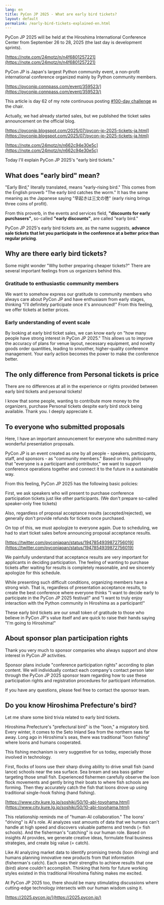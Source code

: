 ```yaml
---
lang: en
title: PyCon JP 2025 - What are early bird tickets?
layout: default
permalink: /early-bird-tickets-explained-en.html
---
```


PyCon JP 2025 will be held at the Hiroshima International Conference Center from September 26 to 28, 2025 (the last day is development sprints).

[https://note.com/24motz/n/n4f6801257221](https://note.com/24motz/n/n4f6801257221)

PyCon JP is Japan's largest Python community event, a non-profit international conference organized mainly by Python community members.

[https://pyconjp.connpass.com/event/359523/](https://pyconjp.connpass.com/event/359523/)

This article is day 62 of my note continuous posting [#100-day challenge](https://note.com/hashtag/100%E6%97%A5%E3%83%81%E3%83%A3%E3%83%AC%E3%83%B3%E3%82%B8) as the chair.

Actually, we had already started sales, but we published the ticket sales announcement on the official blog.

[https://pyconjp.blogspot.com/2025/07/pycon-jp-2025-tickets-ja.html](https://pyconjp.blogspot.com/2025/07/pycon-jp-2025-tickets-ja.html)

[https://note.com/24motz/n/n662c94e30e5c](https://note.com/24motz/n/n662c94e30e5c)

Today I'll explain PyCon JP 2025's "early bird tickets."

## What does "early bird" mean?

"Early Bird," literally translated, means "early-rising bird."
This comes from the English proverb "The early bird catches the worm."
It has the same meaning as the Japanese saying "早起きは三文の徳" (early rising brings three coins of profit).

From this proverb, in the events and services field, **"discounts for early purchasers"**, so-called **"early discounts"**, are called "early bird."

PyCon JP 2025's early bird tickets are, as the name suggests, **advance sale tickets that let you participate in the conference at a better price than regular pricing**.

## Why are there early bird tickets?

Some might wonder "Why bother preparing cheaper tickets?"
There are several important feelings from us organizers behind this.

### Gratitude to enthusiastic community members

We want to somehow express our gratitude to community members who always care about PyCon JP and have enthusiasm from early stages, thinking "I'll definitely participate once it's announced!"
From this feeling, we offer tickets at better prices.

### Early understanding of event scale

By looking at early bird ticket sales, we can know early on "how many people have strong interest in PyCon JP 2025."
This allows us to improve the accuracy of plans for venue layout, necessary equipment, and novelty goods order quantities, leading to smoother, higher-quality conference management.
Your early action becomes the power to make the conference better.

## The only difference from Personal tickets is price

There are no differences at all in the experience or rights provided between early bird tickets and personal tickets!

I know that some people, wanting to contribute more money to the organizers, purchase Personal tickets despite early bird stock being available.
Thank you.
I deeply appreciate it.

## To everyone who submitted proposals

Here, I have an important announcement for everyone who submitted many wonderful presentation proposals.

PyCon JP is an event created as one by all people - speakers, participants, staff, and sponsors - as "community members."
Based on this philosophy that "everyone is a participant and contributor," we want to support conference operations together and connect it to the future in a sustainable way.

From this feeling, PyCon JP 2025 has the following basic policies:

First, we ask speakers who will present to purchase conference participation tickets just like other participants. (We don't prepare so-called speaker-only free tickets)

Also, regardless of proposal acceptance results (accepted/rejected), we generally don't provide refunds for tickets once purchased.

On top of this, we must apologize to everyone again.
Due to scheduling, we had to start ticket sales before announcing proposal acceptance results.

[https://twitter.com/pyconjapan/status/1947854939872756019](https://twitter.com/pyconjapan/status/1947854939872756019)

We painfully understand that acceptance results are very important for applicants in deciding participation.
The feeling of wanting to purchase tickets after waiting for results is completely reasonable, and we sincerely apologize for this schedule.

While presenting such difficult conditions, organizing members have a strong wish.
That is, regardless of presentation acceptance results, to create the best conference where everyone thinks "I want to decide early to participate in the PyCon JP 2025 festival!" and "I want to truly enjoy interaction with the Python community in Hiroshima as a participant!"

These early bird tickets are our small token of gratitude to those who believe in PyCon JP's value itself and are quick to raise their hands saying "I'm going to Hiroshima!"

## About sponsor plan participation rights

Thank you very much to sponsor companies who always support and show interest in PyCon JP activities.

Sponsor plans include "conference participation rights" according to plan content.
We will individually contact each company's contact person later through the PyCon JP 2025 sponsor team regarding how to use these participation rights and registration procedures for participant information.

If you have any questions, please feel free to contact the sponsor team.

## Do you know Hiroshima Prefecture's bird?

Let me share some bird trivia related to early bird tickets.

Hiroshima Prefecture's "prefectural bird" is the "loon," a migratory bird.
Every winter, it comes to the Seto Inland Sea from the northern seas far away.
Long ago in Hiroshima's seas, there was traditional "loon fishing" where loons and humans cooperated.

This fishing mechanism is very suggestive for us today, especially those involved in technology.

First, flocks of loons use their sharp diving ability to drive small fish (sand lance) schools near the sea surface.
Sea bream and sea bass gather targeting those small fish.
Experienced fishermen carefully observe the loon flock movements and gently bring their boats to where fish schools are forming.
Then they accurately catch the fish that loons drove up using traditional single-hook fishing (hand fishing).

[https://www.city.kure.lg.jp/soshiki/50/10-abi-toyohama.html](https://www.city.kure.lg.jp/soshiki/50/10-abi-toyohama.html)

This relationship reminds me of "human-AI collaboration."
The loons' "driving" is AI's role.
AI analyzes vast amounts of data that we humans can't handle at high speed and discovers valuable patterns and trends (= fish schools).
And the fisherman's "catching" is our human role.
Based on insights AI provides, we generate creative ideas, formulate final business strategies, and create big value (= catch).

Like AI analyzing market data to identify promising trends (loon driving) and humans planning innovative new products from that information (fisherman's catch).
Each uses their strengths to achieve results that one (bird) alone couldn't accomplish.
Thinking that hints for future working styles existed in this traditional Hiroshima fishing makes me excited.

At PyCon JP 2025 too, there should be many stimulating discussions where cutting-edge technology intersects with our human wisdom using it.

[https://2025.pycon.jp/](https://2025.pycon.jp/)